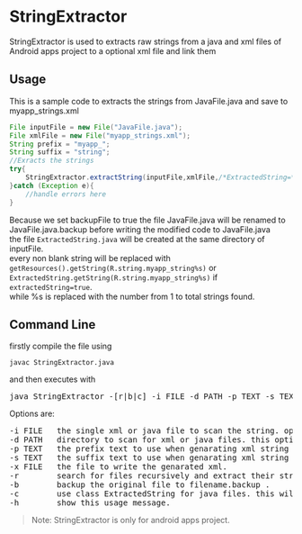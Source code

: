 # StringExtractor
StringExtractor is used to extracts raw strings from a java and xml files of Android  apps project to a optional xml file and link them
## Usage
This is a sample code to extracts the strings from JavaFile.java and save to myapp_strings.xml
```java
File inputFile = new File("JavaFile.java");
File xmlFile = new File("myapp_strings.xml");
String prefix = "myapp_";
String suffix = "string";
//Exracts the strings
try{
    StringExtractor.extractString(inputFile,xmlFile,/*ExtractedString=*/true,prefix,suffix,/*backupFile=*/true);
}catch (Exception e){
    //handle errors here
}
```
Because we set backupFile to true the file JavaFile.java will be renamed to JavaFile.java.backup before writing the modified code to JavaFile.java<br>the file ```ExtractedString.java``` will be created at the same directory of inputFile.<br>every non blank string will be replaced with ```getResources().getString(R.string.myapp_string%s)``` or ```ExtractedString.getString(R.string.myapp_string%s)``` if ```extractedString=true```.<br>while %s is replaced with the number from 1 to total strings found.
## Command Line
 firstly compile the file using
```
javac StringExtractor.java
```
 and then executes with
<pre>
java StringExtractor -[r|b|c] -i FILE -d PATH -p TEXT -s TEXT -x FILE
</pre>
Options are:
<pre>
-i FILE   the single xml or java file to scan the string. options [-d,-r] are ignore if specified.
-d PATH   directory to scan for xml or java files. this option require -r to work.
-p TEXT   the prefix text to use when genarating xml string name.
-s TEXT   the suffix text to use when genarating xml string name.
-x FILE   the file to write the genarated xml.
-r        search for files recursively and extract their strings. this option require -d to be specified.
-b        backup the original file to filename.backup .
-c        use class ExtractedString for java files. this will generate java file 'ExtractedString.java' in the same directory of input file to access strings from classes that do not have a Context. and you must call ExtractedString.setContext(context) from your application or activity onCreate.
-h        show this usage message.
</pre>

> Note: StringExtractor is only for android apps project. 
